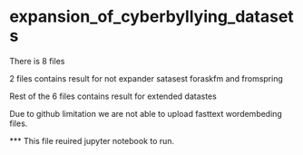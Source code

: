 # expansion_of_cyberbyllying_datasets
There is 8 files

2 files contains result for not expander satasest foraskfm and fromspring

Rest of the 6 files contains result for extended datastes

Due to github limitation we are not able to upload fasttext wordembeding files.

*** This file reuired jupyter notebook to run.


